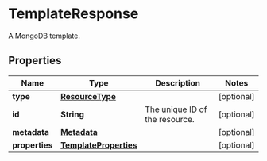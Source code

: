 

# TemplateResponse

A MongoDB template.
## Properties

| Name | Type | Description | Notes |
| ------------ | ------------- | ------------- | ------------- |
| **type** | [**ResourceType**](ResourceType.md) |  |  [optional] |
| **id** | **String** | The unique ID of the resource. |  [optional] |
| **metadata** | [**Metadata**](Metadata.md) |  |  [optional] |
| **properties** | [**TemplateProperties**](TemplateProperties.md) |  |  [optional] |


